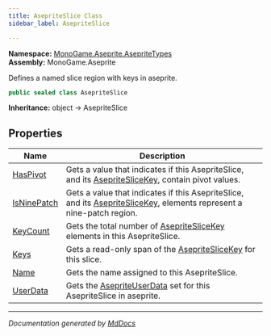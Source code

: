 ```yaml
---
title: AsepriteSlice Class
sidebar_label: AsepriteSlice

---
```


**Namespace:** [MonoGame.Aseprite.AsepriteTypes](../)  
**Assembly:** MonoGame.Aseprite

Defines a named slice region with keys in aseprite.

```csharp
public sealed class AsepriteSlice
```

**Inheritance:** object → AsepriteSlice

## Properties

| Name                                     | Description                                                                                                                                           |
| ---------------------------------------- | ----------------------------------------------------------------------------------------------------------------------------------------------------- |
| [HasPivot](Properties/HasPivot.md)       | Gets a value that indicates if this AsepriteSlice, and its [AsepriteSliceKey](../AsepriteSliceKey/),  contain pivot values.                   |
| [IsNinePatch](Properties/IsNinePatch.md) | Gets a value that indicates if this AsepriteSlice, and its [AsepriteSliceKey](../AsepriteSliceKey/), elements represent a nine\-patch region. |
| [KeyCount](Properties/KeyCount.md)       | Gets the total number of [AsepriteSliceKey](../AsepriteSliceKey/) elements in this AsepriteSlice.                                             |
| [Keys](Properties/Keys.md)               | Gets a read\-only span of the [AsepriteSliceKey](../AsepriteSliceKey/) for this slice.                                                        |
| [Name](Properties/Name.md)               | Gets the name assigned to this AsepriteSlice.                                                                                                         |
| [UserData](Properties/UserData.md)       | Gets the [AsepriteUserData](../AsepriteUserData/) set for this AsepriteSlice in aseprite.                                                     |

___

*Documentation generated by [MdDocs](https://github.com/ap0llo/mddocs)*
